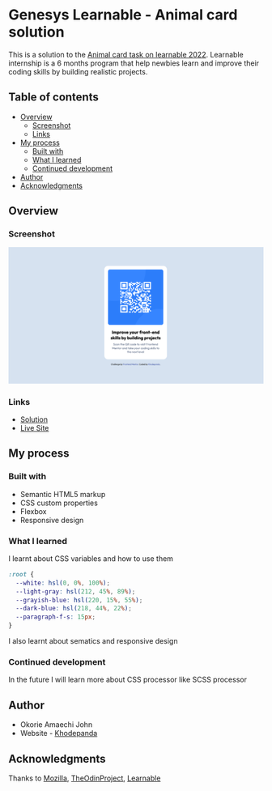# Genesys Learnable - Animal card solution

This is a solution to the [Animal card task on learnable 2022](https://www.frontendmentor.io/challenges/qr-code-component-iux_sIO_H). Learnable internship is a 6 months program that help newbies learn and improve their coding skills by building realistic projects. 

## Table of contents

- [Overview](#overview)
  - [Screenshot](#screenshot)
  - [Links](#links)
- [My process](#my-process)
  - [Built with](#built-with)
  - [What I learned](#what-i-learned)
  - [Continued development](#continued-development)
- [Author](#author)
- [Acknowledgments](#acknowledgments)



## Overview

### Screenshot

![](./images/QR-code-component-solution%20.png)

### Links

-  [Solution](https://github.com/khodepanda/qr-code-component)
-  [Live Site](https://qr-code-solu.netlify.app/)

## My process

### Built with

- Semantic HTML5 markup
- CSS custom properties
- Flexbox
- Responsive design



### What I learned

I learnt about CSS variables and how to use them

```css
:root {
  --white: hsl(0, 0%, 100%);
  --light-gray: hsl(212, 45%, 89%);
  --grayish-blue: hsl(220, 15%, 55%);
  --dark-blue: hsl(218, 44%, 22%);
  --paragraph-f-s: 15px;
}
```
I also learnt about sematics and responsive design

### Continued development
In the future I will learn more about CSS processor like SCSS processor

## Author

- Okorie Amaechi John
- Website - [Khodepanda](https://khodepanda.co)

## Acknowledgments

Thanks to [Mozilla](), [TheOdinProject](), [Learnable]()

